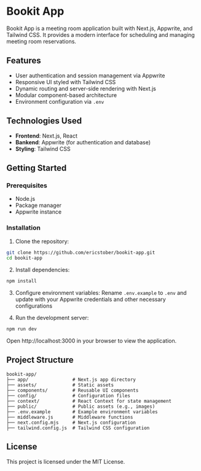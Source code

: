 # Bookit App

Bookit App is a meeting room application built with Next.js, Appwrite, and Tailwind CSS. It provides a modern interface for scheduling and managing meeting room reservations.

## Features

- User authentication and session management via Appwrite
- Responsive UI styled with Tailwind CSS
- Dynamic routing and server-side rendering with Next.js
- Modular component-based architecture
- Environment configuration via `.env`

## Technologies Used

- **Frontend**: Next.js, React
- **Bankend**: Appwrite (for authentication and database)
- **Styling**: Tailwind CSS

## Getting Started

### Prerequisites

- Node.js
- Package manager
- Appwrite instance

### Installation

1. Clone the repository:

```bash
git clone https://github.com/ericstober/bookit-app.git
cd bookit-app
```

2. Install dependencies:

```bash
npm install
```

3. Configure environment variables:
   Rename `.env.example` to `.env` and update with your Appwrite credentials and other necessary configurations

4. Run the development server:

```bash
npm run dev
```

Open http://localhost:3000 in your browser to view the application.

## Project Structure

```
bookit-app/
├── app/                # Next.js app directory
├── assets/             # Static assets
├── components/         # Reusable UI components
├── config/             # Configuration files
├── context/            # React Context for state management
├── public/             # Public assets (e.g., images)
├── .env.example        # Example environment variables
├── middleware.js       # Middleware functions
├── next.config.mjs     # Next.js configuration
├── tailwind.config.js  # Tailwind CSS configuration
```

## License

This project is licensed under the MIT License.
